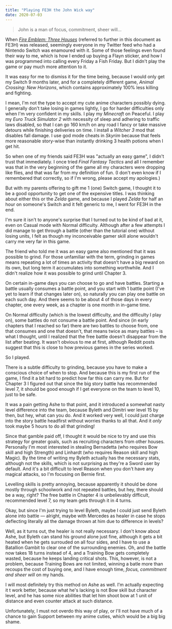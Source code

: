 ```yaml
---
title: "Playing FE3H the John Wick way"
date: 2020-07-03
---
```


> John is a man of focus, commitment, sheer will…

When [_Fire Emblem: Three
Houses_](https://en.wikipedia.org/wiki/Fire_Emblem:_Three_Houses) (referred to
further in this document as FE3H) was released, seemingly everyone in my Twitter
feed who had a Nintendo Switch was enamoured with it. Some of those feelings
even found their way to me, which is how I ended up buying a Flayn sticker, and
how I was programmed into calling every Friday a Fish Friday. But I didn't play
the game or pay much more attention to it.

It was easy for me to dismiss it for the time being, because I would only get my
Switch 9 months later, and for a completely different game, _Animal Crossing:
New Horizons_, which contains approximately 100% less killing and fighting.

I mean, I'm not the type to accept my cute anime characters possibly dying. I
generally don't take losing in games lightly, I go for harder difficulties only
when I'm very confident in my skills. I play my _Minecraft_ on Peaceful. I play
my _Euro Truck Simulator 2_ with necessity of sleep and adhering to traffic laws
disabled, so that I can go 160 km/h on any road I fancy or take massive detours
while finishing deliveries on time. I install a _Witcher 3_ mod that disables
fall damage. I use god mode cheats in _Skyrim_ because that feels more
reasonable story-wise than instantly drinking 3 health potions when I get hit.

So when one of my friends said FE3H was "actually an easy game", I didn't trust
that immediately. I once tried _Final Fantasy Tactics_ and all I remember was
that in the very beginning of the game all my characters were dropping like
flies, and that was far from my definition of fun. (I don't even know if I
remembered that correctly, so if I'm wrong, please accept my apologies.)

But with my parents offering to gift me 1 (one) Switch game, I thought it to be
a good opportunity to get one of the expensive titles. I was thinking about
either this or the _Zelda_ game, and because I played _Zelda_ for half an hour
on someone's Switch and it felt generic to me, I went for FE3H in the end.

I'm sure it isn't to anyone's surprise that I turned out to be kind of bad at
it, even on Casual mode with Normal difficulty. Although after a few attempts I
did manage to get through a battle (other than the tutorial one) without losing
units, I felt as though my inconceivable gamer skill alone wouldn't carry me
very far in this game.

The friend who told me it was an easy game also mentioned that it was possible
to grind. For those unfamiliar with the term, grinding in games means repeating
a lot of times an activity that doesn't have a big reward on its own, but long
term it accumulates into something worthwhile. And I didn't realize how it was
possible to grind until Chapter 3.

On certain in-game days you can choose to go and have battles. Starting a battle
usually consumes a battle point, and you start with 1 battle point (I've yet to
learn if that changes later on), so naturally you can play one battle on each
such day. And there seems to be about 4 of those days in every chapter, one
every week, as a chapter is one month in in-game time.

On Normal difficulty (which is the lowest difficulty, and the difficulty I play
on), some battles do not consume a battle point. And since (in early chapters
that I reached so far) there are two battles to choose from, one that consumes
and one that doesn't, that means twice as many battles – is what I thought,
until I realized that the free battle doesn't disappear from the list after
beating. It wasn't obvious to me at first, although Reddit posts suggest that
this is close to how previous games in the series worked.

So I played.

There is a subtle difficulty to grinding, because you have to make a conscious
choice of when to stop. And because this is my first run of the game, I find it
a bit hard to predict how far this can carry me. But for Chapter 3 I figured out
that since the big story battle has recommended level 7, it should be good
enough if I get everyone on the team to level 10, just to be safe.

It was a pain getting Ashe to that point, and it introduced a somewhat nasty
level difference into the team, because Byleth and Dimitri wer level 15 by then,
but hey, what can you do. And it worked very well, I could just charge into the
story battle headfirst without worries thanks to all that. And it _only_ took
maybe 5 hours to do all that grinding!

Since that gamble paid off, I thought it would be nice to try and use this
strategy for greater goals, such as recruiting characters from other houses.
Personally I'm most interested in stealing Bernadetta (who requires Bow skill
and high Strength) and Linhardt (who requires Reason skill and high Magic). By
the time of writing my Byleth actually has the necessary stats, although not the
skills, which is not surprising as they're a Sword user by default. And it's a
bit difficult to level Reason when you don't have any magical attacks, so I'm
focusing on Bernie first.

Levelling skills is pretty annoying, because apparently it should be done mostly
through schoolwork and not repeated battles, but hey, there should be a way,
right? The free battle in Chapter 4 is unbelievably difficult, recommended level
7, so my team gets through it in 4 turns.

Okay, but since I'm just trying to level Byleth, maybe I could just send Byleth
alone into battle — alright, maybe with Mercedes as healer in case he stops
deflecting literally all the damage thrown at him due to difference in levels?

Well, as it turns out, the healer is not really necessary. I don't know about
Ashe, but Byleth can stand his ground alone just fine, although it gets a bit
heated when he gets surrouded on all four sides, and I have to use a Batallion
Gambit to clear one of the surrounding enemies. Oh, and the battle now takes 18
turns instead of 4, and a Training Bow gets completely wasted, because he keeps
landing critical shots. This, however, is not a problem, because Training Bows
are not limited, winning a batle more than recoups the cost of buying one, and I
have enough time, _focus, commitment and sheer will_ on my hands.

I will most definitely try this method on Ashe as well. I'm actually expecting
it t work better, because what he's lacking is not Bow skill but character
level, and he has some nice abilities that let him shoot bow at 1 unit of
distance and even counter attack at such distance.

Unfortunately, I must not overdo this way of play, or I'll not have much of a
chance to gain Support between my anime cuties, which would be a big big shame.
